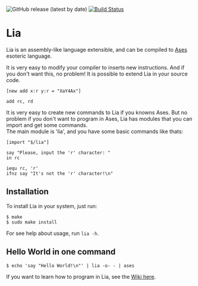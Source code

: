 ![GitHub release (latest by date)](https://img.shields.io/github/v/release/Silva97/Lia)
[![Build Status](https://travis-ci.com/Silva97/Lia.svg?branch=master)](https://travis-ci.com/Silva97/Lia)

# Lia
Lia is an assembly-like language extensible, and can be compiled to
[Ases](https://github.com/Silva97/Ases) esoteric language.

It is very easy to modify your compiler to inserts new instructions.
And if you don't want this, no problem! It is possible to extend Lia in your source code.

```
[new add x:r y:r = "XaY4Ax"]

add rc, rd
```

It is very easy to create new commands to Lia if you knowns Ases. But no problem if you don't want to program in Ases, Lia has modules that you can import and get some commands.  
The main module is 'lia', and you have some basic commands like thats:

```
[import "$/lia"]

say "Please, input the 'r' character: "
in rc

iequ rc, 'r'
ifnz say "It's not the 'r' character!\n"
```

## Installation
To install Lia in your system, just run:

```
$ make
$ sudo make install
```

For see help about usage, run `lia -h`.

## Hello World in one command
```
$ echo 'say "Hello World!\n"' | lia -o- - | ases
```

If you want to learn how to program in Lia, see the [Wiki here](https://github.com/Silva97/Lia/wiki).
